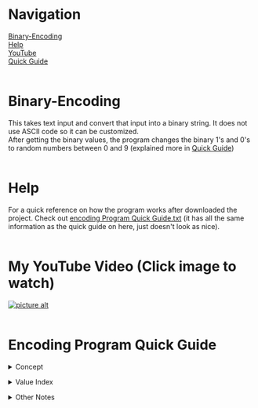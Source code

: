 # Navigation
[Binary-Encoding](#binary-encoding)
<br>
[Help](#help)
<br>
[YouTube](#my-youtube-video-click-image-to-watch)
<br>
[Quick Guide](#encoding-program-quick-guide)
<br>
<br>

# Binary-Encoding
This takes text input and convert that input into a binary string. It does not use ASCII code so it can be customized.
<br>
After getting the binary values, the program changes the binary 1's and 0's to random numbers between 0 and 9 (explained more in [Quick Guide](https://github.com/Jett50two/Binary-Encoding/blob/master/README.md#encoding-program-quick-guide)) 
<br>
<br>

# Help
For a quick reference on how the program works after downloaded the project. Check out [encoding Program Quick Guide.txt](https://github.com/Jett50two/Binary-Encoding/blob/master/src/Encoding%20Program%20Quick%20Guide.txt) (it has all the same information as the quick guide on here, just doesn't look as nice).
</br>
</br>

# My YouTube Video (Click image to watch)
[![picture alt](https://i.ytimg.com/vi/_sJW3sZ8vyM/hqdefault.jpg?sqp=-oaymwEZCNACELwBSFXyq4qpAwsIARUAAIhCGAFwAQ==&rs=AOn4CLAlRmguYshA5vZJXE2eEXzqhWVKvw)](https://www.youtube.com/watch?v=_sJW3sZ8vyM&ab_channel=Jett50two) 
<br>
<br>

# Encoding Program Quick Guide
<details>
  <summary>Concept</summary>
  <p>Set A-z to binary strings.</p>
  <p>Then use those strings as the base of the random numbers.</p>
  <p>IF 0, number should be 0 <= x <= 4</p>
  <p>IF 1, number should be 5 <= x <= 9</p>
</details>
  </p>
<details>
  <summary>Value Index</summary>
  
   Letter | Number | Binary Value
   -------|--------|-------------
   A|10|000001
   a|11|000010 
   B|12|000011 
   b|13|000100 
   C|14|000101 
   c|15|000110 
   D|16|000111 
   D|16|000111 
   d|17|001000 
   E|18|001001 
   e|19|001010 
   F|20|001011 
   f|21|001100 
   G|22|001101 
   g|23|001110 
   H|24|001111 
   h|25|010000 
   I|26|010001 
   i|27|010010 
   J|28|010011 
   j|29|010100 
   K|30|010101 
   k|31|010110 
   L|32|010111 
   l|33|011000 
   M|34|011001 
   m|35|011010 
   N|36|011011 
   n|37|011100 
   O|38|011101 
   o|39|011110 
   P|40|011111 
   p|41|100000 
   Q|42|100001 
   q|43|100010 
   R|44|100011 
   r|45|100100 
   S|46|100101 
   s|47|100110 
   T|48|100111 
   t|49|101000 
   U|50|101001 
   u|51|101010 
   V|52|101011 
   v|53|101100 
   W|54|101101 
   w|55|101110 
   X|56|101111 
   x|57|110000 
   Y|58|110001 
   y|59|110010 
   Z|60|110011 
   z|61|110100 
   0|62|110101 
   1|63|110110 
   2|64|110111 
   3|65|111000 
   4|66|111001 
   5|67|111010 
   6|68|111011 
   7|69|111100 
   8|70|111101 
   9|71|111110 
   white space|72|111111 
</details>
</p>
<details>
  <summary>Other Notes</summary>
  <p>If you want to add more values to the encoder, place a 0 to all old binary statements</p>
  <p>For example,<br>*=64 Binary = 1000000<br>that would mean that<br>A=10 Binary = 0000001 instead of 000001<br>It's one more '0'. Hard to see but could cause hours of time debugging your code.</p>
</details>
</p>

